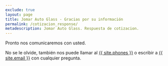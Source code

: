 ```yaml
---
exclude: true
layout: page
title: Jomar Auto Glass - Gracias por su información
permalink: /cotizacion_response/
metadescription: Jomar Auto Glass. Respuesta de cotizacion.
---
```


<!-- Event snippet for Tracking Quotes conversion page -->
<script>
  gtag('event', 'conversion', {'send_to': 'AW-796440335/e507CJuU54kBEI_u4vsC'});
</script>


Pronto nos comunicaremos con usted.

No se le olvide, también nos puede llamar al <a href="tel:{{ site.phones-link }}" title="{{ site.phones }}">{{ site.phones }}</a> o escribir a <a href="mailto:{{ site.email }}">{{ site.email }}</a> con cualquier pregunta.

